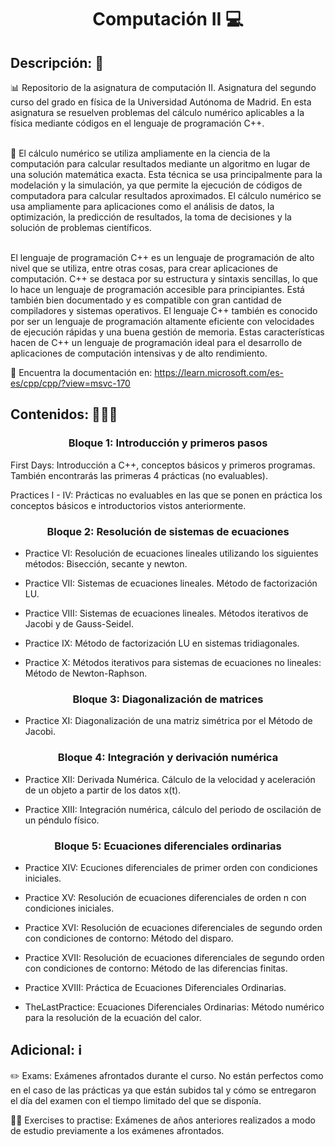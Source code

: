 <h1 align="center">Computación II 💻</h1>

<h2>Descripción: 📄</h2>
📊 Repositorio de la asignatura de computación II. Asignatura del segundo curso del grado en física de la Universidad Autónoma de Madrid. En esta asignatura se resuelven problemas del cálculo numérico aplicables a la física mediante códigos en el lenguaje de programación C++.<br><br>

🔢 El cálculo numérico se utiliza ampliamente en la ciencia de la computación para calcular resultados mediante un algoritmo en lugar de una solución matemática exacta. Esta técnica se usa principalmente para la modelación y la simulación, ya que permite la ejecución de códigos de computadora para calcular resultados aproximados. El cálculo numérico se usa ampliamente para aplicaciones como el análisis de datos, la optimización, la predicción de resultados, la toma de decisiones y la solución de problemas científicos.<br><br>

El lenguaje de programación C++ es un lenguaje de programación de alto nivel que se utiliza, entre otras cosas, para crear aplicaciones de computación. C++ se destaca por su estructura y sintaxis sencillas, lo que lo hace un lenguaje de programación accesible para principiantes. Está también bien documentado y es compatible con gran cantidad de compiladores y sistemas operativos. El lenguaje C++ también es conocido por ser un lenguaje de programación altamente eficiente con velocidades de ejecución rápidas y una buena gestión de memoria. Estas características hacen de C++ un lenguaje de programación ideal para el desarrollo de aplicaciones de computación intensivas y de alto rendimiento.

💼 Encuentra la documentación en: https://learn.microsoft.com/es-es/cpp/cpp/?view=msvc-170

<h2>Contenidos: 🧑🏻‍🏫</h2>
<h3 align="center">Bloque 1: Introducción y primeros pasos</h3>

First Days: Introducción a C++, conceptos básicos y primeros programas. También encontrarás las primeras 4 prácticas (no evaluables).

Practices I - IV: Prácticas no evaluables en las que se ponen en práctica los conceptos básicos e introductorios vistos anteriormente.

<h3 align="center">Bloque 2: Resolución de sistemas de ecuaciones</h3>

 - Practice VI: Resolución de ecuaciones lineales utilizando los siguientes métodos: Bisección, secante y newton.
 
 - Practice VII: Sistemas de ecuaciones lineales. Método de factorización LU.

 - Practice VIII: Sistemas de ecuaciones lineales. Métodos iterativos de Jacobi y de Gauss-Seidel.
 
  - Practice IX: Método de factorización LU en sistemas tridiagonales.
 
  - Practice X: Métodos iterativos para sistemas de ecuaciones no lineales: Método de Newton-Raphson.
  
 <h3 align="center">Bloque 3: Diagonalización de matrices</h3>
 
  - Practice XI: Diagonalización de una matriz simétrica por el Método de Jacobi.
 
 <h3 align="center">Bloque 4: Integración y derivación numérica</h3>
  
  - Practice XII: Derivada Numérica. Cálculo de la velocidad y aceleración de un objeto a partir de los datos x(t).
 
  - Practice XIII: Integración numérica, cálculo del periodo de oscilación de un péndulo físico.
 
 <h3 align="center">Bloque 5: Ecuaciones diferenciales ordinarias</h3>
 
  - Practice XIV: Ecuciones diferenciales de primer orden con condiciones iniciales.
 
  - Practice XV: Resolución de ecuaciones diferenciales de orden n con condiciones iniciales.
  
  - Practice XVI: Resolución de ecuaciones diferenciales de segundo orden con condiciones de contorno: Método del disparo.
 
  - Practice XVII: Resolución de ecuaciones diferenciales de segundo orden con condiciones de contorno: Método de las diferencias finitas.
 
  - Practice XVIII: Práctica de Ecuaciones Diferenciales Ordinarias.
 
  - TheLastPractice: Ecuaciones Diferenciales Ordinarias: Método numérico para la resolución de la ecuación del calor.
  
<h2>Adicional: ℹ️</h2>

✏️ Exams: Exámenes afrontados durante el curso. No están perfectos como en el caso de las prácticas ya que están subidos tal y cómo se entregaron el día del examen con el tiempo limitado del que se disponía.

🏋🏻 Exercises to practise: Exámenes de años anteriores realizados a modo de estudio previamente a los exámenes afrontados.
